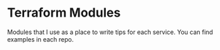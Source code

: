 # Terraform Modules

Modules that I use as a place to write tips for each service.
You can find examples in each repo.
